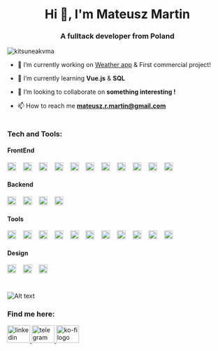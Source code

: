 <h1 align="center">Hi 👋, I'm Mateusz Martin</h1>
<h3 align="center">A fulltack developer from Poland</h3>

<p align="left"> <img src="https://komarev.com/ghpvc/?username=kitsuneakvma&label=Profile%20views&color=0e75b6&style=flat" alt="kitsuneakvma" /> </p>



- 🔭 I’m currently working on [Weather app](https://github.com/KitsuneAkvma/Weather-App) & First commercial project!

- 🌱 I’m currently learning **Vue.js** & **SQL**

- 👯 I’m looking to collaborate on **something interesting !**

- 📫 How to reach me **mateusz.r.martin@gmail.com**
  
#

<h3 align="left">Tech and Tools:</h3>

#### FrontEnd

<div align="left">
  <img src="https://img.shields.io/badge/HTML5-E34F26?logo=html5&logoColor=white&style=for-the-badge" height="20" alt="html5 logo"  />
  <img width="8" />
  <img src="https://img.shields.io/badge/CSS3-1572B6?logo=css3&logoColor=white&style=for-the-badge" height="20" alt="css3 logo"  />
  <img width="8" />
  <img src="https://img.shields.io/badge/Sass-CC6699?logo=sass&logoColor=black&style=for-the-badge" height="20" alt="sass logo"  />
  <img width="8" />
  <img src="https://img.shields.io/badge/Tailwind CSS-06B6D4?logo=tailwindcss&logoColor=black&style=for-the-badge" height="20" alt="tailwindcss logo"  />
  <img width="8" />
  <img src="https://img.shields.io/badge/JavaScript-F7DF1E?logo=javascript&logoColor=black&style=for-the-badge" height="20" alt="javascript logo"  />
  <img width="8" />
  <img src="https://img.shields.io/badge/TypeScript-3178C6?logo=typescript&logoColor=white&style=for-the-badge" height="20" alt="typescript logo"  />
  <img width="8" />
  <img src="https://img.shields.io/badge/React-61DAFB?logo=react&logoColor=black&style=for-the-badge" height="20" alt="react logo"  />
  <img width="8" />
  <img src="https://img.shields.io/badge/Redux-764ABC?logo=redux&logoColor=white&style=for-the-badge" height="20" alt="redux logo"  />
  <img width="8" />
  <img src="https://img.shields.io/badge/Next.js-000000?logo=nextdotjs&logoColor=white&style=for-the-badge" height="20" alt="nextjs logo"  />
  <img width="8" />
  <img src="https://skillicons.dev/icons?i=styledcomponents" height="20" alt="styledcomponents logo"  />
  <img width="8" />
  <img src="https://img.shields.io/badge/MUI-007FFF?logo=mui&logoColor=white&style=for-the-badge" height="20" alt="materialui logo"  />
</div>

#### Backend

<div align="left">
  <img src="https://img.shields.io/badge/Node.js-339933?logo=nodedotjs&logoColor=white&style=for-the-badge" height="20" alt="nodejs logo"  />
  <img width="8" />
  <img src="https://img.shields.io/badge/Express-000000?logo=express&logoColor=white&style=for-the-badge" height="20" alt="express logo"  />
  <img width="8" />
  <img src="https://img.shields.io/badge/MongoDB-47A248?logo=mongodb&logoColor=white&style=for-the-badge" height="20" alt="mongodb logo"  />
  <img width="8" />
  <img src="https://img.shields.io/badge/npm-CB3837?logo=npm&logoColor=white&style=for-the-badge" height="20" alt="npm logo"  />
</div>

#### Tools

<div align="left">
  <img src="https://img.shields.io/badge/Arduino-00979D?logo=arduino&logoColor=white&style=for-the-badge" height="20" alt="arduino logo"  />
  <img width="8" />
  <img src="https://img.shields.io/badge/Visual Studio Code-007ACC?logo=visualstudiocode&logoColor=white&style=for-the-badge" height="20" alt="vscode logo"  />
  <img width="8" />
  <img src="https://img.shields.io/badge/GitHub-181717?logo=github&logoColor=white&style=for-the-badge" height="20" alt="github logo"  />
  <img width="8" />
  <img src="https://img.shields.io/badge/Git-F05032?logo=git&logoColor=white&style=for-the-badge" height="20" alt="git logo"  />
  <img width="8" />
  <img src="https://img.shields.io/badge/Docker-2496ED?logo=docker&logoColor=white&style=for-the-badge" height="20" alt="docker logo"  />
  <img width="8" />
  <img src="https://img.shields.io/badge/Jest-C21325?logo=jest&logoColor=white&style=for-the-badge" height="20" alt="jest logo"  />
  <img width="8" />
  <img src="https://img.shields.io/badge/Webpack-8DD6F9?logo=webpack&logoColor=black&style=for-the-badge" height="20" alt="webpack logo"  />
  <img width="8" />
  <img src="https://img.shields.io/badge/Vercel-000000?logo=vercel&logoColor=white&style=for-the-badge" height="20" alt="vercel logo"  />
  <img width="8" />
  <img src="https://img.shields.io/badge/Vite-646CFF?logo=vite&logoColor=white&style=for-the-badge" height="20" alt="vite logo"  />
  <img width="8" />
  <img src="https://img.shields.io/badge/Jira-0052CC?logo=jira&logoColor=white&style=for-the-badge" height="20" alt="jira logo"  />
  <img width="8" />
  <img src="https://img.shields.io/badge/ESLint-4B32C3?logo=eslint&logoColor=white&style=for-the-badge" height="20" alt="eslint logo"  />
</div>

#### Design

<div align="left">
  <img src="https://img.shields.io/badge/Figma-F24E1E?logo=figma&logoColor=white&style=for-the-badge" height="20" alt="figma logo"  />
  <img width="8" />
  <img src="https://img.shields.io/badge/Canva-00C4CC?logo=canva&logoColor=black&style=for-the-badge" height="20" alt="canva logo"  />
  <img width="8" />
  <img src="https://img.shields.io/badge/Blender-F5792A?logo=blender&logoColor=black&style=for-the-badge" height="20" alt="blender logo"  />
</div>

#

![Alt text](https://spotify-recently-played-readme.vercel.app/api?user=21ggcrbov6ylcd6cxvp2nxtvq&unique={true|1|on|yes})

### Find me here: 
<div align="left">
  <a href="https://www.linkedin.com/in/mateusz-martin-3979b71b1/" target="_blank">
    <img src="https://raw.githubusercontent.com/maurodesouza/profile-readme-generator/master/src/assets/icons/social/linkedin/default.svg" width="52" height="40" alt="linkedin logo"  />
  </a>
  <a href="https://t.me/Kitsune_Akuma" target="_blank">
    <img src="https://raw.githubusercontent.com/maurodesouza/profile-readme-generator/master/src/assets/icons/social/telegram/default.svg" width="52" height="40" alt="telegram logo"  />
  </a>
  <a href="https://ko-fi.com/kitsuneakvma#paypalModal" target="_blank">
    <img src="https://raw.githubusercontent.com/maurodesouza/profile-readme-generator/master/src/assets/icons/social/ko-fi/default.svg" width="52" height="40" alt="ko-fi logo"  />
  </a>
</div>

